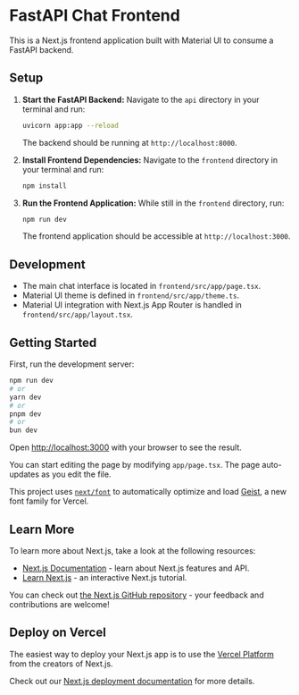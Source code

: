 # FastAPI Chat Frontend

This is a Next.js frontend application built with Material UI to consume a FastAPI backend.

## Setup

1.  **Start the FastAPI Backend:**
    Navigate to the `api` directory in your terminal and run:
    ```bash
    uvicorn app:app --reload
    ```
    The backend should be running at `http://localhost:8000`.

2.  **Install Frontend Dependencies:**
    Navigate to the `frontend` directory in your terminal and run:
    ```bash
    npm install
    ```

3.  **Run the Frontend Application:**
    While still in the `frontend` directory, run:
    ```bash
    npm run dev
    ```
    The frontend application should be accessible at `http://localhost:3000`.

## Development

- The main chat interface is located in `frontend/src/app/page.tsx`.
- Material UI theme is defined in `frontend/src/app/theme.ts`.
- Material UI integration with Next.js App Router is handled in `frontend/src/app/layout.tsx`.

## Getting Started

First, run the development server:

```bash
npm run dev
# or
yarn dev
# or
pnpm dev
# or
bun dev
```

Open [http://localhost:3000](http://localhost:3000) with your browser to see the result.

You can start editing the page by modifying `app/page.tsx`. The page auto-updates as you edit the file.

This project uses [`next/font`](https://nextjs.org/docs/app/building-your-application/optimizing/fonts) to automatically optimize and load [Geist](https://vercel.com/font), a new font family for Vercel.

## Learn More

To learn more about Next.js, take a look at the following resources:

- [Next.js Documentation](https://nextjs.org/docs) - learn about Next.js features and API.
- [Learn Next.js](https://nextjs.org/learn) - an interactive Next.js tutorial.

You can check out [the Next.js GitHub repository](https://github.com/vercel/next.js) - your feedback and contributions are welcome!

## Deploy on Vercel

The easiest way to deploy your Next.js app is to use the [Vercel Platform](https://vercel.com/new?utm_medium=default-template&filter=next.js&utm_source=create-next-app&utm_campaign=create-next-app-readme) from the creators of Next.js.

Check out our [Next.js deployment documentation](https://nextjs.org/docs/app/building-your-application/deploying) for more details.
